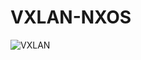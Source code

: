 # VXLAN-NXOS
![VXLAN](https://github.com/user-attachments/assets/dffa4431-e5a8-48e3-9caf-0a5990975e03)
